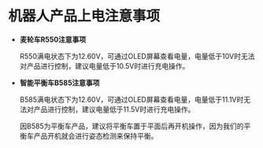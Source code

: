# 机器人产品上电注意事项

- **麦轮车R550注意事项**

  

  R550满电状态下为12.60V，可通过OLED屏幕查看电量，电量低于10V时无法对产品进行控制，建议电量低于10.5V时进行充电操作。

   

- **智能平衡车B585注意事项**

  

  B585满电状态下为12.60V，可通过OLED屏幕查看电量，电量低于11.1V时无法对产品进行控制，建议电量低于11.5V时进行充电操作。

  

  因B585为平衡车产品，建议将平衡车置于平面后再开机操作，因为我们的平衡车产品开机就会进行姿态检测来保持平衡。

  